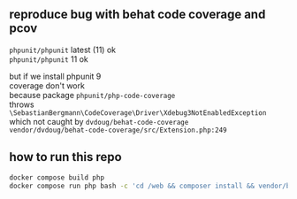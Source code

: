 ## reproduce bug with behat code coverage and pcov

`phpunit/phpunit` latest (11) ok  
`phpunit/phpunit` 11 ok  

but if we install phpunit 9  
coverage don't work  
because package `phpunit/php-code-coverage`  
throws `\SebastianBergmann\CodeCoverage\Driver\Xdebug3NotEnabledException`  
which not caught by `dvdoug/behat-code-coverage`  
`vendor/dvdoug/behat-code-coverage/src/Extension.php:249`  

## how to run this repo

```bash
docker compose build php
docker compose run php bash -c 'cd /web && composer install && vendor/bin/behat'
```
